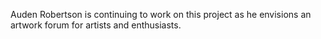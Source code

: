 Auden Robertson is continuing to work on this project as he envisions an artwork forum for artists and enthusiasts.
